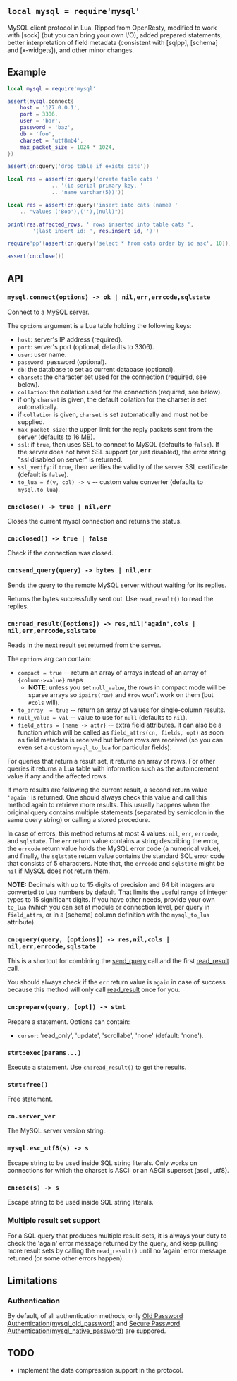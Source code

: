 
## `local mysql = require'mysql'`

MySQL client protocol in Lua. Ripped from OpenResty, modified to work with
[sock] (but you can bring your own I/O), added prepared statements,
better interpretation of field metadata (consistent with [sqlpp], [schema]
and [x-widgets]), and other minor changes.

## Example

```lua
local mysql = require'mysql'

assert(mysql.connect{
	host = '127.0.0.1',
	port = 3306,
	user = 'bar',
	password = 'baz',
	db = 'foo',
	charset = 'utf8mb4',
	max_packet_size = 1024 * 1024,
})

assert(cn:query('drop table if exists cats'))

local res = assert(cn:query('create table cats '
			  .. '(id serial primary key, '
			  .. 'name varchar(5))'))

local res = assert(cn:query('insert into cats (name) '
	.. "values ('Bob'),(''),(null)"))

print(res.affected_rows, ' rows inserted into table cats ',
		'(last insert id: ', res.insert_id, ')')

require'pp'(assert(cn:query('select * from cats order by id asc', 10)))

assert(cn:close())
```

## API

### `mysql.connect(options) -> ok | nil,err,errcode,sqlstate`

Connect to a MySQL server.

The `options` argument is a Lua table holding the following keys:

  * `host`: server's IP address (required).
  * `port`: server's port (optional, defaults to 3306).
  * `user`: user name.
  * `password`: password (optional).
  * `db`: the database to set as current database (optional).
  * `charset`: the character set used for the connection (required, see below).
  * `collation`: the collation used for the connection (required, see below).
   * if only `charset` is given, the default collation for the charset is set automatically.
   * if `collation` is given, `charset` is set automatically and must not be supplied.
  * `max_packet_size`: the upper limit for the reply packets sent from the server (defaults to 16 MB).
  * `ssl`: if `true`, then uses SSL to connect to MySQL (defaults to `false`).
  If the server does not have SSL support (or just disabled), the error string
  "ssl disabled on server" is returned.
  * `ssl_verify`: if `true`, then verifies the validity of the server SSL
  certificate (default is `false`).
  * `to_lua = f(v, col) -> v` -- custom value converter (defaults to `mysql.to_lua`).

### `cn:close() -> true | nil,err`

Closes the current mysql connection and returns the status.

### `cn:closed() -> true | false`

Check if the connection was closed.

### `cn:send_query(query) -> bytes | nil,err`

Sends the query to the remote MySQL server without waiting for its replies.

Returns the bytes successfully sent out. Use `read_result()` to read the replies.

### `cn:read_result([options]) -> res,nil|'again',cols | nil,err,errcode,sqlstate`

Reads in the next result set returned from the server.

The `options` arg can contain:

  * `compact = true` -- return an array of arrays instead of an array
  of `{column->value}` maps
    * __NOTE__: unless you set `null_value`, the rows in compact mode will
    be sparse arrays so `ipairs(row)` and `#row` won't work on them
    (but `#cols` will).
  * `to_array  = true` -- return an array of values for single-column results.
  * `null_value = val` -- value to use for `null` (defaults to `nil`).
  * `field_attrs = {name -> attr}` -- extra field attributes. It can also be
  a function which will be called as `field_attrs(cn, fields, opt)`
  as soon as field metadata is received but before rows are received
  (so you can even set a custom `mysql_to_lua` for particular fields).

For queries that return a result set, it returns an array of rows.
For other queries it returns a Lua table with information such as
the autoincrement value if any and the affected rows.

If more results are following the current result, a second return value
`'again'` is returned. One should always check this value and call this
method again to retrieve more results. This usually happens when the original
query contains multiple statements (separated by semicolon in the same
query string) or calling a stored procedure.

In case of errors, this method returns at most 4 values: `nil`, `err`, `errcode`, and `sqlstate`.
The `err` return value contains a string describing the error, the `errcode`
return value holds the MySQL error code (a numerical value), and finally,
the `sqlstate` return value contains the standard SQL error code that consists
of 5 characters. Note that, the `errcode` and `sqlstate` might be `nil`
if MySQL does not return them.

__NOTE:__ Decimals with up to 15 digits of precision and 64 bit integers
are converted to Lua numbers by default. That limits the useful range of
integer types to 15 significant digits. If you have other needs, provide
your own `to_lua` (which you can set at module or connection level,
per query in `field_attrs`, or in a [schema] column definition with
the `mysql_to_lua` attribute).

### `cn:query(query, [options]) -> res,nil,cols | nil,err,errcode,sqlstate`

This is a shortcut for combining the [send_query](#send_query) call
and the first [read_result](#read_result) call.

You should always check if the `err` return value  is `again` in case of
success because this method will only call [read_result](#read_result)
once for you.

### `cn:prepare(query, [opt]) -> stmt`

Prepare a statement. Options can contain:

  * `cursor`: 'read_only', 'update', 'scrollabe', 'none' (default: 'none').

### `stmt:exec(params...)`

Execute a statement. Use `cn:read_result()` to get the results.

### `stmt:free()`

Free statement.

### `cn.server_ver`

The MySQL server version string.

### `mysql.esc_utf8(s) -> s`

Escape string to be used inside SQL string literals. Only works on connections
for which the charset is ASCII or an ASCII superset (ascii, utf8).

### `cn:esc(s) -> s`

Escape string to be used inside SQL string literals.

### Multiple result set support

For a SQL query that produces multiple result-sets, it is always your duty to
check the 'again' error message returned by the query, and keep pulling more
result sets by calling the `read_result()` until no 'again' error message
returned (or some other errors happen).

## Limitations

### Authentication

By default, of all authentication methods, only
[Old Password Authentication(mysql_old_password)](https://dev.mysql.com/doc/internals/en/old-password-authentication.html)
and [Secure Password Authentication(mysql_native_password)](https://dev.mysql.com/doc/internals/en/secure-password-authentication.html)
are suppored.

## TODO

* implement the data compression support in the protocol.

